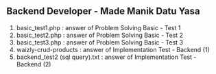 ## Backend Developer - Made Manik Datu Yasa
1. basic_test1.php : answer of Problem Solving Basic - Test 1
2. basic_test2.php : answer of Problem Solving Basic - Test 2
3. basic_test3.php : answer of Problem Solving Basic - Test 3
4. waizly-crud-products : answer of Implementation Test - Backend (1)
5. backend_test2 (sql query).txt : answer of Implementation Test - Backend (2)